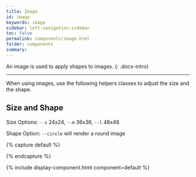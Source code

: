 ```yaml
---
title: Image
id: image
keywords: image
sidebar: left-navigation-sidebar
toc: false
permalink: components/image.html
folder: components
summary:
---
```


An image is used to apply shapes to images.
{: .docs-intro}


<hr>

When using images, use the following helpers classes to adjust the size and the shape.


## Size and Shape

Size Options: `--s` 24x24, `--m` 36x36, `--l` 48x48

Shape Option: `--circle` will render a round image

{% capture default %}
<div class="break">
    <span class="fd-image--s" aria-label="Image label"
    style="background-image: url('{{site.baseurl}}/images/thumbs/headshot-male.jpg');"></span>
    <span class="fd-image--m" aria-label="Image label"
    style="background-image: url('{{site.baseurl}}/images/thumbs/headshot-male.jpg');"></span>
    <span class="fd-image--l" aria-label="Image label"
    style="background-image: url('{{site.baseurl}}/images/thumbs/headshot-male.jpg');"></span>
</div>

<span class=" fd-image--s fd-image--circle" aria-label="Image label"
style="background-image: url('{{site.baseurl}}/images/thumbs/headshot-male.jpg');"></span>
<span class=" fd-image--m fd-image--circle" aria-label="Image label"
style="background-image: url('{{site.baseurl}}/images/thumbs/headshot-male.jpg');"></span>
<span class=" fd-image--l fd-image--circle" aria-label="Image label"
style="background-image: url('{{site.baseurl}}/images/thumbs/headshot-male.jpg');"></span>
{% endcapture %}

{% include display-component.html component=default %}
